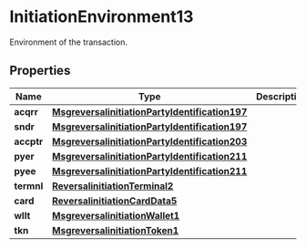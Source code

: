 

# InitiationEnvironment13

Environment of the transaction.

## Properties

| Name | Type | Description | Notes |
|------------ | ------------- | ------------- | -------------|
|**acqrr** | [**MsgreversalinitiationPartyIdentification197**](MsgreversalinitiationPartyIdentification197.md) |  |  [optional] |
|**sndr** | [**MsgreversalinitiationPartyIdentification197**](MsgreversalinitiationPartyIdentification197.md) |  |  [optional] |
|**accptr** | [**MsgreversalinitiationPartyIdentification203**](MsgreversalinitiationPartyIdentification203.md) |  |  [optional] |
|**pyer** | [**MsgreversalinitiationPartyIdentification211**](MsgreversalinitiationPartyIdentification211.md) |  |  [optional] |
|**pyee** | [**MsgreversalinitiationPartyIdentification211**](MsgreversalinitiationPartyIdentification211.md) |  |  [optional] |
|**termnl** | [**ReversalinitiationTerminal2**](ReversalinitiationTerminal2.md) |  |  [optional] |
|**card** | [**ReversalinitiationCardData5**](ReversalinitiationCardData5.md) |  |  [optional] |
|**wllt** | [**MsgreversalinitiationWallet1**](MsgreversalinitiationWallet1.md) |  |  [optional] |
|**tkn** | [**MsgreversalinitiationToken1**](MsgreversalinitiationToken1.md) |  |  [optional] |




